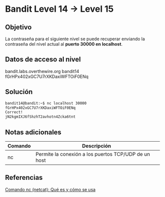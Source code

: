 # Bandit Level 14 → Level 15

## Objetivo
La contraseña para el siguiente nivel se puede recuperar enviando la contraseña del nivel actual al **puerto 30000 en localhost**.

## Datos de acceso al nivel
bandit.labs.overthewire.org
bandit14
fGrHPx402xGC7U7rXKDaxiWFTOiF0ENq

## Solución
```bash
bandit14@bandit:~$ nc localhost 30000
fGrHPx402xGC7U7rXKDaxiWFTOiF0ENq
Correct!
jN2kgmIXJ6fShzhT2avhotn4Zcka6tnt
```

## Notas adicionales
| Comando | Descripción |
|--------|--------|
| nc | Permite la conexión a los puertos TCP/UDP de un host |

## Referencias
[Comando nc (netcat): Qué es y cómo se usa](https://www.neoguias.com/comando-nc/)